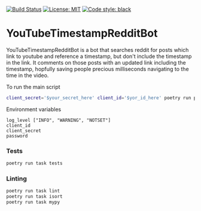 [![Build Status](https://github.com/ConorSheehan1/YouTubeTimestampRedditBot/workflows/ci/badge.svg)](https://github.com/ConorSheehan1/YouTubeTimestampRedditBot/actions/)
[![License: MIT](https://img.shields.io/badge/License-MIT-yellow.svg)](https://opensource.org/licenses/MIT)
[![Code style: black](https://img.shields.io/badge/code%20style-black-000000.svg)](https://github.com/psf/black)

# YouTubeTimestampRedditBot
YouTubeTimestampRedditBot is a bot that searches reddit for posts which link to youtube and reference a timestamp, but don't include the timestamp in the link. It comments on those posts with an updated link including the timestamp, hopfully saving people precious milliseconds navigating to the time in the video.

To run the main script
```bash
client_secret='$your_secret_here' client_id='$yor_id_here' poetry run python src/bot.py
```

Environment variables
```
log_level ["INFO", "WARNING", "NOTSET"]
client_id
client_secret
password
```

### Tests
```bash
poetry run task tests
```

### Linting
```bash
poetry run task lint
poetry run task isort
poetry run task mypy
```
